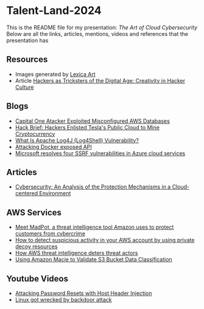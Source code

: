 # Talent-Land-2024

This is the README file for my presentation: *The Art of Cloud Cybersecurity*
Below are all the links, articles, mentions, videos and references that the presentation has

## Resources

- Images generated by [Lexica Art](https://lexica.art/)
- Article [Hackers as Tricksters of the Digital Age: Creativity in Hacker Culture](https://onlinelibrary.wiley.com/doi/full/10.1111/j.1540-5931.2011.00915.x)

## Blogs
- [Capital One Atacker Exploited Misconfigured AWS Databases](https://www.darkreading.com/cyberattacks-data-breaches/capital-one-attacker-exploited-misconfigured-aws-databases)
- [Hack Brief: Hackers Enlisted Tesla's Public Cloud to Mine Cryptocurrency](https://www.wired.com/story/cryptojacking-tesla-amazon-cloud/)
- [What Is Apache Log4J (Log4Shell) Vulnerability?](https://www.trendmicro.com/en_us/what-is/apache-log4j-vulnerability.html)
- [Attacking Docker exposed API](https://medium.com/@riccardo.ancarani94/attacking-docker-exposed-api-3e01ffc3c124)
- [Microsoft resolves four SSRF vulnerabilities in Azure cloud services](https://msrc.microsoft.com/blog/2023/01/microsoft-resolves-four-ssrf-vulnerabilities-in-azure-cloud-services/)

## Articles
- [Cybersecurity: An Analysis of the Protection Mechanisms in a Cloud-centered Environment](https://ieeexplore.ieee.org/document/8456165)

## AWS Services
- [Meet MadPot, a threat intelligence tool Amazon uses to protect customers from cybercrime](https://www.aboutamazon.com/news/aws/amazon-madpot-stops-cybersecurity-crime)
- [How to detect suspicious activity in your AWS account by using private decoy resources](https://aws.amazon.com/es/blogs/security/how-to-detect-suspicious-activity-in-your-aws-account-by-using-private-decoy-resources/)
- [How AWS threat intelligence deters threat actors](https://aws.amazon.com/es/blogs/security/how-aws-threat-intelligence-deters-threat-actors/)
- [Using Amazon Macie to Validate S3 Bucket Data Classification](https://aws.amazon.com/es/blogs/architecture/using-amazon-macie-to-validate-s3-bucket-data-classification/)

## Youtube Videos
- [Attacking Password Resets with Host Header Injection](https://www.youtube.com/watch?v=KcYBV1L2w_s&t=3s)
- [Linux got wrecked by backdoor attack](https://www.youtube.com/watch?v=bS9em7Bg0iU&t=1s)
